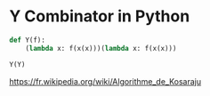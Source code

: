 
# Y Combinator in Python

```py
def Y(f):
    (lambda x: f(x(x)))(lambda x: f(x(x)))

Y(Y)
```
https://fr.wikipedia.org/wiki/Algorithme_de_Kosaraju
<!--stackedit_data:
eyJoaXN0b3J5IjpbLTE2MjE3MTk1NjcsMTUwNzEyMDYwNCw3Mz
A5OTgxMTZdfQ==
-->